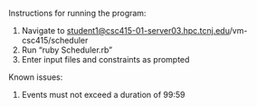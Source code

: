 Instructions for running the program:
1) Navigate to student1@csc415-01-server03.hpc.tcnj.edu/vm-csc415/scheduler
2) Run “ruby Scheduler.rb”
3) Enter input files and constraints as prompted


Known issues:
1) Events must not exceed a duration of 99:59
